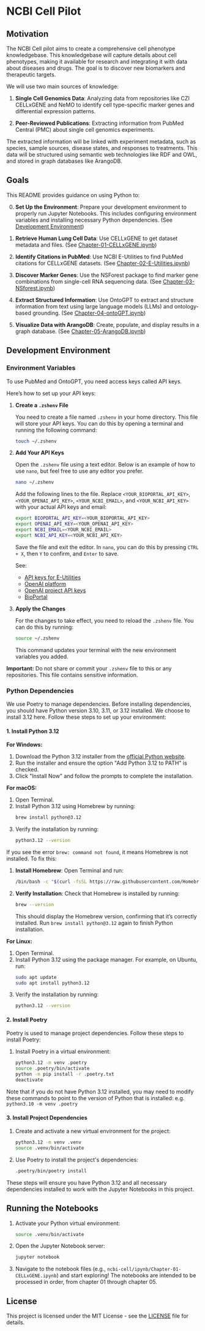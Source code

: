 # NCBI Cell Pilot
## Motivation

The NCBI Cell pilot aims to create a comprehensive cell phenotype knowledgebase. This knowledgebase will capture details about cell phenotypes, making it available for research and integrating it with data about diseases and drugs. The goal is to discover new biomarkers and therapeutic targets.

We will use two main sources of knowledge:

1. **Single Cell Genomics Data**: Analyzing data from repositories like CZI CELLxGENE and NeMO to identify cell type-specific marker genes and differential expression patterns.

2. **Peer-Reviewed Publications**: Extracting information from PubMed Central (PMC) about single cell genomics experiments.

The extracted information will be linked with experiment metadata, such as species, sample sources, disease states, and responses to treatments. This data will be structured using semantic web technologies like RDF and OWL, and stored in graph databases like ArangoDB.

## Goals

This README provides guidance on using Python to:

0. **Set Up the Environment**: Prepare your development environment to properly run Jupyter Notebooks. This includes configuring environment variables and installing necessary Python dependencies. (See [Development Environment](#development-environment))

1. **Retrieve Human Lung Cell Data**: Use CELLxGENE to get dataset metadata and files. (See [Chapter-01-CELLxGENE.ipynb](ncbi-cell/ipynb/Chapter-01-CELLxGENE.ipynb))

2. **Identify Citations in PubMed**: Use NCBI E-Utilities to find PubMed citations for CELLxGENE datasets. (See [Chapter-02-E-Utilities.ipynb](ncbi-cell/ipynb/Chapter-02-E-Utilities.ipynb))

3. **Discover Marker Genes**: Use the NSForest package to find marker gene combinations from single-cell RNA sequencing data. (See [Chapter-03-NSforest.ipynb](ncbi-cell/ipynb/Chapter-03-NS-Forest.ipynb))

4. **Extract Structured Information**: Use OntoGPT to extract and structure information from text using large language models (LLMs) and ontology-based grounding. (See [Chapter-04-ontoGPT.ipynb](ncbi-cell/ipynb/Chapter-04-OntoGPT.ipynb))

5. **Visualize Data with ArangoDB**: Create, populate, and display results in a graph database. (See [Chapter-05-ArangoDB.ipynb](ncbi-cell/ipynb/Chapter-05-ArangoDB.ipynb))

## Development Environment

### Environment Variables

To use PubMed and OntoGPT, you need access keys called API keys. 

Here’s how to set up your API keys:

1. **Create a `.zshenv` File**

   You need to create a file named `.zshenv` in your home directory. This file will store your API keys. You can do this by opening a terminal and running the following command:

   ```sh
   touch ~/.zshenv
   ```

2. **Add Your API Keys**

   Open the `.zshenv` file using a text editor. Below is an example of how to use `nano`, but feel free to use any editor you prefer. 

   ```sh
   nano ~/.zshenv
   ```

   Add the following lines to the file. Replace `<YOUR_BIOPORTAL_API_KEY>`, `<YOUR_OPENAI_API_KEY>`, `<YOUR_NCBI_EMAIL>`, and `<YOUR_NCBI_API_KEY>` with your actual API keys and email:

   ```sh
   export BIOPORTAL_API_KEY=<YOUR_BIOPORTAL_API_KEY>
   export OPENAI_API_KEY=<YOUR_OPENAI_API_KEY>
   export NCBI_EMAIL=<YOUR_NCBI_EMAIL>
   export NCBI_API_KEY=<YOUR_NCBI_API_KEY>
   ```

   Save the file and exit the editor. In `nano`, you can do this by pressing `CTRL + X`, then `Y` to confirm, and `Enter` to save.


   See:

   - [API keys for E-Utilities](https://ncbiinsights.ncbi.nlm.nih.gov/2017/11/02/new-api-keys-for-the-e-utilities/)
   - [OpenAI platform](https://openai.com/api/)
   - [OpenAI project API keys](https://platform.openai.com/api-keys)
   - [BioPortal](https://bioportal.bioontology.org/login)

3. **Apply the Changes**

   For the changes to take effect, you need to reload the `.zshenv` file. You can do this by running:

   ```sh
   source ~/.zshenv
   ```

   This command updates your terminal with the new environment variables you added.

**Important:** Do not share or commit your `.zshenv` file to this or any repositories. This file contains sensitive information.

### Python Dependencies

We use Poetry to manage dependencies. Before installing dependencies, you should have Python version 3.10, 3.11, or 3.12 installed. We choose to install 3.12 here. Follow these steps to set up your environment:

#### 1. Install Python 3.12

**For Windows:**

1. Download the Python 3.12 installer from the [official Python website](https://www.python.org/downloads/release/python-3125/).
2. Run the installer and ensure the option "Add Python 3.12 to PATH" is checked.
3. Click "Install Now" and follow the prompts to complete the installation.

**For macOS:**

1. Open Terminal.
2. Install Python 3.12 using Homebrew by running:
    ```sh
    brew install python@3.12
    ```
3. Verify the installation by running:
    ```sh
    python3.12 --version
    ```

If you see the error `brew: command not found`, it means Homebrew is not installed. To fix this:

1. **Install Homebrew**:
   Open Terminal and run:
   ```sh
   /bin/bash -c "$(curl -fsSL https://raw.githubusercontent.com/Homebrew/install/HEAD/install.sh)"
   ```

2. **Verify Installation**:
   Check that Homebrew is installed by running:
   ```sh
   brew --version
   ```

   This should display the Homebrew version, confirming that it’s correctly installed. Run `brew install python@3.12` again to finish Python installation.

**For Linux:**

1. Open Terminal.
2. Install Python 3.12 using the package manager. For example, on Ubuntu, run:
    ```sh
    sudo apt update
    sudo apt install python3.12
    ```
3. Verify the installation by running:
    ```sh
    python3.12 --version
    ```

#### 2. Install Poetry

Poetry is used to manage project dependencies. Follow these steps to install Poetry:

1. Install Poetry in a virtual environment:

    ```sh
    python3.12 -m venv .poetry
    source .poetry/bin/activate
    python -m pip install -r .poetry.txt
    deactivate
    ```
   
Note that if you do not have Python 3.12 installed, you may need to modify these commands to point to the version of Python that is installed: e.g. `python3.10 -m venv .poetry`

#### 3. Install Project Dependencies

1. Create and activate a new virtual environment for the project:

    ```sh
    python3.12 -m venv .venv
    source .venv/bin/activate
    ```

2. Use Poetry to install the project's dependencies:

    ```sh
    .poetry/bin/poetry install
    ```

These steps will ensure you have Python 3.12 and all necessary dependencies installed to work with the Jupyter Notebooks in this project.


## Running the Notebooks

1. Activate your Python virtual environment:

    ```sh
    source .venv/bin/activate
    ```

2. Open the Jupyter Notebook server:

    ```sh
    jupyter notebook
    ```

3. Navigate to the notebook files (e.g., `ncbi-cell/ipynb/Chapter-01-CELLxGENE.ipynb`) and start exploring! The notebooks are intended to be processed in order, from chapter 01 through chapter 05.

## License

This project is licensed under the MIT License - see the [LICENSE](LICENSE) file for details.
